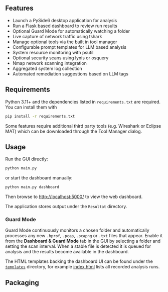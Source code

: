 ## Features

- Launch a PySide6 desktop application for analysis
- Run a Flask based dashboard to review run results
- Optional Guard Mode for automatically watching a folder
- Live capture of network traffic using tshark
- Manage optional tools via the built in tool manager
- Configurable prompt templates for LLM based analysis
- System resource monitoring with psutil
- Optional security scans using lynis or osquery
- Nmap network scanning integration
- Aggregated system log collection
- Automated remediation suggestions based on LLM tags

## Requirements

Python 3.11+ and the dependencies listed in `requirements.txt` are required. You can install them with

```bash
pip install -r requirements.txt
```

Some features require additional third party tools (e.g. Wireshark or Eclipse MAT) which can be downloaded through the Tool Manager dialog.

## Usage

Run the GUI directly:

```bash
python main.py
```

or start the dashboard manually:

```bash
python main.py dashboard
```

Then browse to [http://localhost:5000/](http://localhost:5000/) to view the web dashboard.

The application stores output under the `Resultat` directory.

### Guard Mode

Guard Mode continuously monitors a chosen folder and automatically processes any new `.hprof`, `.pcap`, `.pcapng` or `.txt` files that appear. Enable it from the **Dashboard & Guard Mode** tab in the GUI by selecting a folder and setting the scan interval. When a stable file is detected it is queued for analysis and the results become available in the dashboard.

The HTML templates backing the dashboard UI can be found under the [`templates`](templates/) directory, for example [index.html](templates/index.html) lists all recorded analysis runs.

## Packaging
